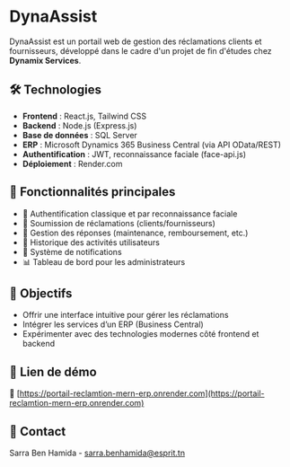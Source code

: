 # DynaAssist

DynaAssist est un portail web de gestion des réclamations clients et fournisseurs, développé dans le cadre d'un projet de fin d'études chez **Dynamix Services**.

## 🛠️ Technologies

- **Frontend** : React.js, Tailwind CSS
- **Backend** : Node.js (Express.js)
- **Base de données** : SQL Server
- **ERP** : Microsoft Dynamics 365 Business Central (via API OData/REST)
- **Authentification** : JWT, reconnaissance faciale (face-api.js)
- **Déploiement** : Render.com

## 🎯 Fonctionnalités principales

- 🔐 Authentification classique et par reconnaissance faciale
- 📩 Soumission de réclamations (clients/fournisseurs)
- 🔧 Gestion des réponses (maintenance, remboursement, etc.)
- 🧾 Historique des activités utilisateurs
- 🔔 Système de notifications
- 📊 Tableau de bord pour les administrateurs

## 📎 Objectifs

- Offrir une interface intuitive pour gérer les réclamations
- Intégrer les services d’un ERP (Business Central)
- Expérimenter avec des technologies modernes côté frontend et backend

## 🚀 Lien de démo

🔗 [https://portail-reclamtion-mern-erp.onrender.com](https://portail-reclamtion-mern-erp.onrender.com)

## 📧 Contact

Sarra Ben Hamida - [sarra.benhamida@esprit.tn](mailto:sarra.benhamida@esprit.tn)
